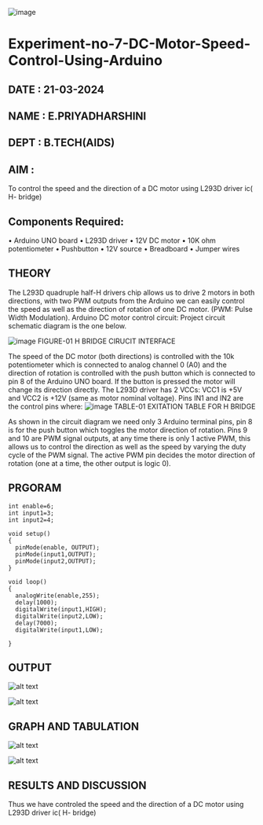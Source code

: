 ![image](https://github.com/vasanthkumarch/Experiment-no-7-DC-Motor-Speed-Control-Using-Arduino/assets/36288975/739cc470-48c8-4873-a730-6319b4afc602)
# Experiment-no-7-DC-Motor-Speed-Control-Using-Arduino
## DATE : 21-03-2024
## NAME : E.PRIYADHARSHINI
## DEPT : B.TECH(AIDS)

## AIM :
To control the speed and the direction of a DC motor using L293D driver ic( H- bridge)

## Components Required:
•	Arduino UNO board
•	L293D driver
•	12V DC motor
•	10K ohm potentiometer
•	Pushbutton
•	12V source
•	Breadboard
•	Jumper wires
## THEORY 
The L293D quadruple half-H drivers chip allows us to drive 2 motors in both directions, with two PWM outputs from the Arduino we can easily control the speed as well as the direction of rotation of one DC motor. (PWM: Pulse Width Modulation).
Arduino DC motor control circuit:
Project circuit schematic diagram is the one below.

![image](https://user-images.githubusercontent.com/36288975/167763051-b230c183-afc5-46f2-ba95-0f95e10dd6c9.png)
FIGURE-01 H BRIDGE CIRUCIT INTERFACE 
 
The speed of the DC motor (both directions) is controlled with the 10k potentiometer which is connected to analog channel 0 (A0) and the direction of rotation is controlled with the push button which is connected to pin 8 of the Arduino UNO board. If the button is pressed the motor will change its direction directly.
The L293D driver has 2 VCCs: VCC1 is +5V and VCC2 is +12V (same as motor nominal voltage). Pins IN1 and IN2 are the control pins where:
![image](https://user-images.githubusercontent.com/36288975/167763120-1421c2c5-8381-49eb-b376-03f6e1113b7a.png)
TABLE-01 EXITATION TABLE FOR H BRIDGE 

As shown in the circuit diagram we need only 3 Arduino terminal pins, pin 8 is for the push button which toggles the motor direction of rotation. Pins 9 and 10 are PWM signal outputs, at any time there is only 1 active PWM, this allows us to control the direction as well as the speed by varying the duty cycle of the PWM signal. The active PWM pin decides the motor direction of rotation (one at a time, the other output is logic 0).

## PRGORAM 
```
int enable=6;
int input1=3;
int input2=4;

void setup()
{
  pinMode(enable, OUTPUT);
  pinMode(input1,OUTPUT);
  pinMode(input2,OUTPUT);
}

void loop()
{
  analogWrite(enable,255);
  delay(1000);
  digitalWrite(input1,HIGH);
  digitalWrite(input2,LOW);
  delay(7000);
  digitalWrite(input1,LOW);
  
}
```
## OUTPUT
![alt text](<Screenshot 2024-03-21 111140.png>)



![alt text](<Screenshot 2024-03-21 131302.png>)




## GRAPH AND TABULATION 

![alt text](<Screenshot 2024-03-21 131057.png>)


![alt text](<Screenshot 2024-03-21 131111.png>)

## RESULTS AND DISCUSSION 
Thus we have controled the speed and the direction of a DC motor using L293D driver ic( H- bridge)

